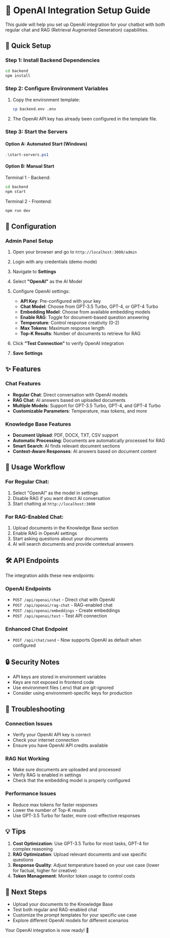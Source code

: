 # 🧠 OpenAI Integration Setup Guide

This guide will help you set up OpenAI integration for your chatbot with both regular chat and RAG (Retrieval Augmented Generation) capabilities.

## 🚀 Quick Setup

### Step 1: Install Backend Dependencies

```bash
cd backend
npm install
```

### Step 2: Configure Environment Variables

1. Copy the environment template:
   ```bash
   cp backend.env .env
   ```

2. The OpenAI API key has already been configured in the template file.

### Step 3: Start the Servers

#### Option A: Automated Start (Windows)
```powershell
.\start-servers.ps1
```

#### Option B: Manual Start

Terminal 1 - Backend:
```bash
cd backend
npm start
```

Terminal 2 - Frontend:
```bash
npm run dev
```

## 🔧 Configuration

### Admin Panel Setup

1. Open your browser and go to `http://localhost:3000/admin`
2. Login with any credentials (demo mode)
3. Navigate to **Settings**
4. Select **"OpenAI"** as the AI Model
5. Configure OpenAI settings:
   - **API Key**: Pre-configured with your key
   - **Chat Model**: Choose from GPT-3.5 Turbo, GPT-4, or GPT-4 Turbo
   - **Embedding Model**: Choose from available embedding models
   - **Enable RAG**: Toggle for document-based question answering
   - **Temperature**: Control response creativity (0-2)
   - **Max Tokens**: Maximum response length
   - **Top-K Results**: Number of documents to retrieve for RAG

6. Click **"Test Connection"** to verify OpenAI integration
7. **Save Settings**

## ✨ Features

### Chat Features
- **Regular Chat**: Direct conversation with OpenAI models
- **RAG Chat**: AI answers based on uploaded documents
- **Multiple Models**: Support for GPT-3.5 Turbo, GPT-4, and GPT-4 Turbo
- **Customizable Parameters**: Temperature, max tokens, and more

### Knowledge Base Features
- **Document Upload**: PDF, DOCX, TXT, CSV support
- **Automatic Processing**: Documents are automatically processed for RAG
- **Smart Search**: AI finds relevant document sections
- **Context-Aware Responses**: AI answers based on document content

## 🔄 Usage Workflow

### For Regular Chat:
1. Select "OpenAI" as the model in settings
2. Disable RAG if you want direct AI conversation
3. Start chatting at `http://localhost:3000`

### For RAG-Enabled Chat:
1. Upload documents in the Knowledge Base section
2. Enable RAG in OpenAI settings
3. Start asking questions about your documents
4. AI will search documents and provide contextual answers

## 🛠️ API Endpoints

The integration adds these new endpoints:

### OpenAI Endpoints
- `POST /api/openai/chat` - Direct chat with OpenAI
- `POST /api/openai/rag-chat` - RAG-enabled chat
- `POST /api/openai/embeddings` - Create embeddings
- `POST /api/openai/test` - Test API connection

### Enhanced Chat Endpoint
- `POST /api/chat/send` - Now supports OpenAI as default when configured

## 🔒 Security Notes

- API keys are stored in environment variables
- Keys are not exposed in frontend code
- Use environment files (.env) that are git-ignored
- Consider using environment-specific keys for production

## 🚨 Troubleshooting

### Connection Issues
- Verify your OpenAI API key is correct
- Check your internet connection
- Ensure you have OpenAI API credits available

### RAG Not Working
- Make sure documents are uploaded and processed
- Verify RAG is enabled in settings
- Check that the embedding model is properly configured

### Performance Issues
- Reduce max tokens for faster responses
- Lower the number of Top-K results
- Use GPT-3.5 Turbo for faster, more cost-effective responses

## 💡 Tips

1. **Cost Optimization**: Use GPT-3.5 Turbo for most tasks, GPT-4 for complex reasoning
2. **RAG Optimization**: Upload relevant documents and use specific questions
3. **Response Quality**: Adjust temperature based on your use case (lower for factual, higher for creative)
4. **Token Management**: Monitor token usage to control costs

## 🎯 Next Steps

- Upload your documents to the Knowledge Base
- Test both regular and RAG-enabled chat
- Customize the prompt templates for your specific use case
- Explore different OpenAI models for different scenarios

Your OpenAI integration is now ready! 🎉
